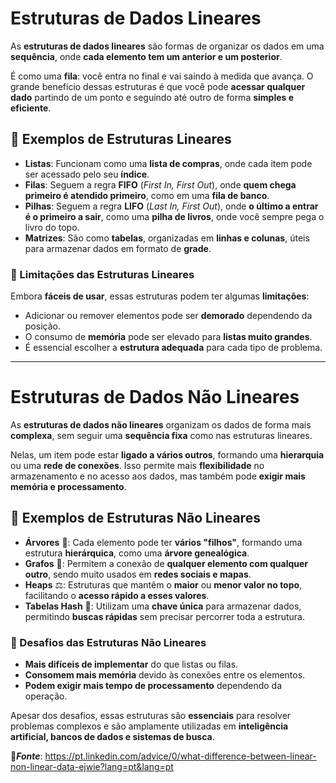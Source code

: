 # Estruturas de Dados Lineares  

As **estruturas de dados lineares** são formas de organizar os dados em uma **sequência**, onde **cada elemento tem um anterior e um posterior**.  

É como uma **fila**: você entra no final e vai saindo à medida que avança. O grande benefício dessas estruturas é que você pode **acessar qualquer dado** partindo de um ponto e seguindo até outro de forma **simples e eficiente**.  

## 📌 Exemplos de Estruturas Lineares  

- **Listas**: Funcionam como uma **lista de compras**, onde cada item pode ser acessado pelo seu **índice**.  
- **Filas**: Seguem a regra **FIFO** (*First In, First Out*), onde **quem chega primeiro é atendido primeiro**, como em uma **fila de banco**.  
- **Pilhas**: Seguem a regra **LIFO** (*Last In, First Out*), onde **o último a entrar é o primeiro a sair**, como uma **pilha de livros**, onde você sempre pega o livro do topo.  
- **Matrizes**: São como **tabelas**, organizadas em **linhas e colunas**, úteis para armazenar dados em formato de **grade**.  

### 🛑 Limitações das Estruturas Lineares  
Embora **fáceis de usar**, essas estruturas podem ter algumas **limitações**:  
- Adicionar ou remover elementos pode ser **demorado** dependendo da posição.  
- O consumo de **memória** pode ser elevado para **listas muito grandes**.  
- É essencial escolher a **estrutura adequada** para cada tipo de problema.  

---  

# Estruturas de Dados Não Lineares  

As **estruturas de dados não lineares** organizam os dados de forma mais **complexa**, sem seguir uma **sequência fixa** como nas estruturas lineares.  

Nelas, um item pode estar **ligado a vários outros**, formando uma **hierarquia** ou uma **rede de conexões**. Isso permite mais **flexibilidade** no armazenamento e no acesso aos dados, mas também pode **exigir mais memória e processamento**.  

## 📌 Exemplos de Estruturas Não Lineares  

- **Árvores** 🌳: Cada elemento pode ter **vários "filhos"**, formando uma estrutura **hierárquica**, como uma **árvore genealógica**.  
- **Grafos** 🔗: Permitem a conexão de **qualquer elemento com qualquer outro**, sendo muito usados em **redes sociais e mapas**.  
- **Heaps** ⚖️: Estruturas que mantêm o **maior** ou **menor valor no topo**, facilitando o **acesso rápido a esses valores**.  
- **Tabelas Hash** 🔑: Utilizam uma **chave única** para armazenar dados, permitindo **buscas rápidas** sem precisar percorrer toda a estrutura.  

### 🛑 Desafios das Estruturas Não Lineares  
- **Mais difíceis de implementar** do que listas ou filas.  
- **Consomem mais memória** devido às conexões entre os elementos.  
- **Podem exigir mais tempo de processamento** dependendo da operação.  

Apesar dos desafios, essas estruturas são **essenciais** para resolver problemas complexos e são amplamente utilizadas em **inteligência artificial, bancos de dados e sistemas de busca**.  


🔹***Fonte***: https://pt.linkedin.com/advice/0/what-difference-between-linear-non-linear-data-ejwie?lang=pt&lang=pt
